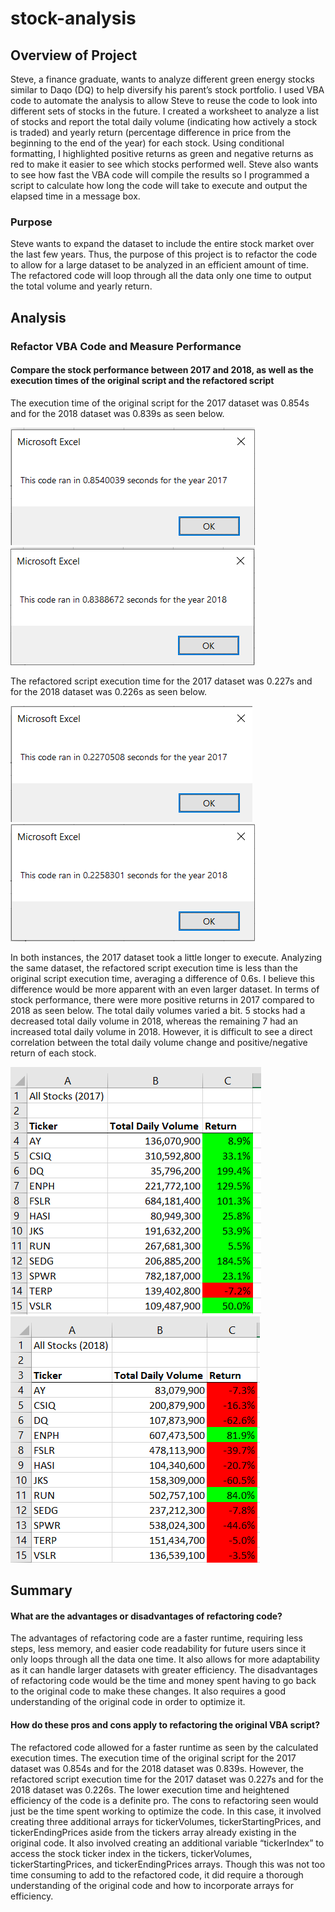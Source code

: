 # stock-analysis

## Overview of Project
Steve, a finance graduate, wants to analyze different green energy stocks similar to Daqo (DQ) to help diversify his parent’s stock portfolio. I used VBA code to automate the analysis to allow Steve to reuse the code to look into different sets of stocks in the future.
I created a worksheet to analyze a list of stocks and report the total daily volume (indicating how actively a stock is traded) and yearly return (percentage difference in price from the beginning to the end of the year) for each stock. Using conditional formatting, I highlighted positive returns as green and negative returns as red to make it easier to see which stocks performed well. 
Steve also wants to see how fast the VBA code will compile the results so I programmed a script to calculate how long the code will take to execute and output the elapsed time in a message box. 

### Purpose
Steve wants to expand the dataset to include the entire stock market over the last few years. Thus, the purpose of this project is to refactor the code to allow for a large dataset to be analyzed in an efficient amount of time. The refactored code will loop through all the data only one time to output the total volume and yearly return.  

## Analysis

### Refactor VBA Code and Measure Performance

#### Compare the stock performance between 2017 and 2018, as well as the execution times of the original script and the refactored script
The execution time of the original script for the 2017 dataset was 0.854s and for the 2018 dataset was 0.839s as seen below. 

![image1: 2017 original code runtime](https://github.com/Soniaprogram/stock-analysis/blob/main/Additional%20Screenshots/Runtimes%20of%20original%20code/Original2017.PNG)
![image2: 2018 original code runtime](https://github.com/Soniaprogram/stock-analysis/blob/main/Additional%20Screenshots/Runtimes%20of%20original%20code/Original2018.PNG)

The refactored script execution time for the 2017 dataset was 0.227s and for the 2018 dataset was 0.226s as seen below.

![image3: 2017 refactored code runtime](https://github.com/Soniaprogram/stock-analysis/blob/main/Resources/VBA_Challenge_2017.PNG)
![image4: 2018 refactored code runtime](https://github.com/Soniaprogram/stock-analysis/blob/main/Resources/VBA_Challenge_2018.PNG)

In both instances, the 2017 dataset took a little longer to execute. Analyzing the same dataset, the refactored script execution time is less than the original script execution time, averaging a difference of 0.6s. I believe this difference would be more apparent with an even larger dataset.
In terms of stock performance, there were more positive returns in 2017 compared to 2018 as seen below. The total daily volumes varied a bit. 5 stocks had a decreased total daily volume in 2018, whereas the remaining 7 had an increased total daily volume in 2018. However, it is difficult to see a direct correlation between the total daily volume change and positive/negative return of each stock. 

![image5: 2017 chart](https://github.com/Soniaprogram/stock-analysis/blob/main/Additional%20Screenshots/Results/2017chart.png)
![image6: 2018 chart](https://github.com/Soniaprogram/stock-analysis/blob/main/Additional%20Screenshots/Results/2018chart.PNG)

## Summary

#### What are the advantages or disadvantages of refactoring code?

The advantages of refactoring code are a faster runtime, requiring less steps, less memory, and easier code readability for future users since it only loops through all the data one time. It also allows for more adaptability as it can handle larger datasets with greater efficiency. 
The disadvantages of refactoring code would be the time and money spent having to go back to the original code to make these changes. It also requires a good understanding of the original code in order to optimize it. 

#### How do these pros and cons apply to refactoring the original VBA script?

The refactored code allowed for a faster runtime as seen by the calculated execution times. The execution time of the original script for the 2017 dataset was 0.854s and for the 2018 dataset was 0.839s. However, the refactored script execution time for the 2017 dataset was 0.227s and for the 2018 dataset was 0.226s. The lower execution time and heightened efficiency of the code is a definite pro. 
The cons to refactoring seen would just be the time spent working to optimize the code. In this case, it involved creating three additional arrays for tickerVolumes, tickerStartingPrices, and tickerEndingPrices aside from the tickers array already existing in the original code. It also involved creating an additional variable “tickerIndex” to access the stock ticker index in the tickers, tickerVolumes, tickerStartingPrices, and tickerEndingPrices arrays. Though this was not too time consuming to add to the refactored code, it did require a thorough understanding of the original code and how to incorporate arrays for efficiency.
